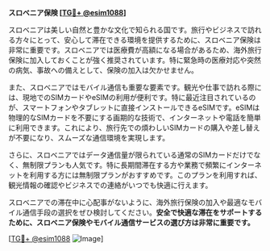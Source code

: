 **スロベニア保険 [[TG💪+ @esim1088](https://t.me/s/esim1088)]**

スロベニアは美しい自然と豊かな文化で知られる国です。旅行やビジネスで訪れる方々にとって、安心して滞在できる環境を提供するために、スロベニア保険は非常に重要です。スロベニアでは医療費が高額になる場合があるため、海外旅行保険に加入しておくことが強く推奨されています。特に緊急時の医療対応や突然の病気、事故への備えとして、保険の加入は欠かせません。

また、スロベニアではモバイル通信も重要な要素です。観光や仕事で訪れる際には、現地でのSIMカードやeSIMの利用が便利です。特に最近注目されているのが、スマートフォンやタブレットに直接インストールできるeSIMです。eSIMは物理的なSIMカードを不要にする画期的な技術で、インターネットや電話を簡単に利用できます。これにより、旅行先での煩わしいSIMカードの購入や差し替えが不要になり、スムーズな通信環境を実現します。

さらに、スロベニアではデータ通信量が限られている通常のSIMカードだけでなく、無制限プランも人気です。特に長期間滞在する方や業務で頻繁にインターネットを利用する方には無制限プランがおすすめです。このプランを利用すれば、観光情報の確認やビジネスでの連絡がいつでも快適に行えます。

スロベニアでの滞在中に心配事がないように、海外旅行保険の加入や最適なモバイル通信手段の選択をぜひ検討してください。**安全で快適な滞在をサポートするために、スロベニア保険やモバイル通信サービスの選び方は非常に重要です。**

[[TG💪+ @esim1088](https://t.me/s/esim1088) ![Image](https://i.postimg.cc/Y0z9fWf4/image.png)]